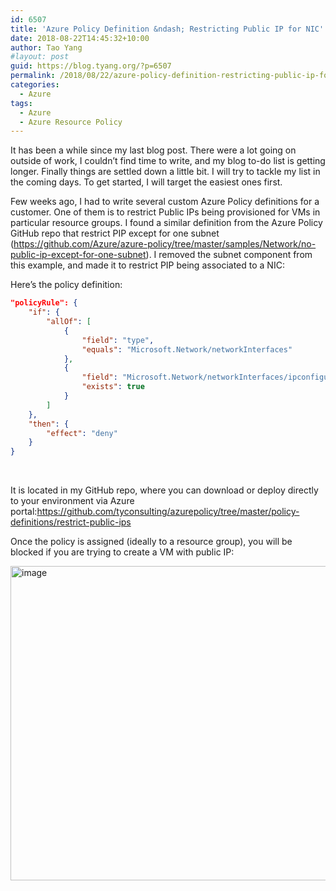 ```yaml
---
id: 6507
title: 'Azure Policy Definition &ndash; Restricting Public IP for NIC'
date: 2018-08-22T14:45:32+10:00
author: Tao Yang
#layout: post
guid: https://blog.tyang.org/?p=6507
permalink: /2018/08/22/azure-policy-definition-restricting-public-ip-for-nic/
categories:
  - Azure
tags:
  - Azure
  - Azure Resource Policy
---
```

It has been a while since my last blog post. There were a lot going on outside of work, I couldn’t find time to write, and my blog to-do list is getting longer. Finally things are settled down a little bit. I will try to tackle my list in the coming days. To get started, I will target the easiest ones first.

Few weeks ago, I had to write several custom Azure Policy definitions for a customer. One of them is to restrict Public IPs being provisioned for VMs in particular resource groups. I found a similar definition from the Azure Policy GitHub repo that restrict PIP except for one subnet (<a title="https://github.com/Azure/azure-policy/tree/master/samples/Network/no-public-ip-except-for-one-subnet" href="https://github.com/Azure/azure-policy/tree/master/samples/Network/no-public-ip-except-for-one-subnet">https://github.com/Azure/azure-policy/tree/master/samples/Network/no-public-ip-except-for-one-subnet</a>). I removed the subnet component from this example, and made it to restrict PIP being associated to a NIC:

Here’s the policy definition:
```json
"policyRule": {
	"if": {
		"allOf": [
			{
				"field": "type",
				"equals": "Microsoft.Network/networkInterfaces"
			},
			{
				"field": "Microsoft.Network/networkInterfaces/ipconfigurations[*].publicIpAddress.id",
				"exists": true
			}
		]
	},
	"then": {
		"effect": "deny"
	}
}

```
&nbsp;

It is located in my GitHub repo, where you can download or deploy directly to your environment via Azure portal:<a title="https://github.com/tyconsulting/azurepolicy/tree/master/policy-definitions/restrict-public-ips" href="https://github.com/tyconsulting/azurepolicy/tree/master/policy-definitions/restrict-public-ips">https://github.com/tyconsulting/azurepolicy/tree/master/policy-definitions/restrict-public-ips</a>

Once the policy is assigned (ideally to a resource group), you will be blocked if you are trying to create a VM with public IP:

<a href="https://blog.tyang.org/wp-content/uploads/2018/08/image.png"><img style="display: inline; background-image: none;" title="image" src="https://blog.tyang.org/wp-content/uploads/2018/08/image_thumb.png" alt="image" width="1002" height="503" border="0" /></a>